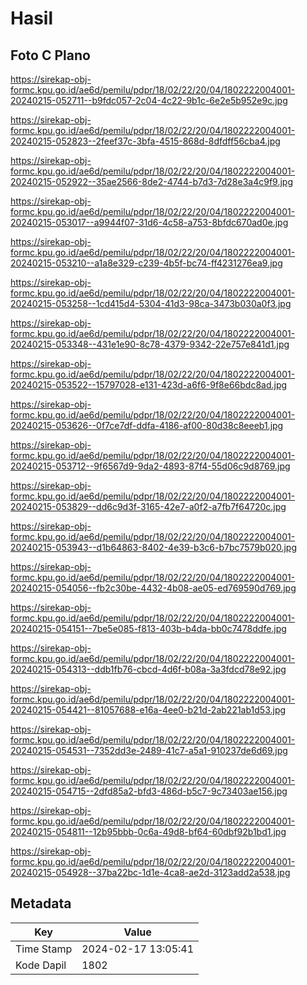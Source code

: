 # Hasil

## Foto C Plano

https://sirekap-obj-formc.kpu.go.id/ae6d/pemilu/pdpr/18/02/22/20/04/1802222004001-20240215-052711--b9fdc057-2c04-4c22-9b1c-6e2e5b952e9c.jpg

https://sirekap-obj-formc.kpu.go.id/ae6d/pemilu/pdpr/18/02/22/20/04/1802222004001-20240215-052823--2feef37c-3bfa-4515-868d-8dfdff56cba4.jpg

https://sirekap-obj-formc.kpu.go.id/ae6d/pemilu/pdpr/18/02/22/20/04/1802222004001-20240215-052922--35ae2566-8de2-4744-b7d3-7d28e3a4c9f9.jpg

https://sirekap-obj-formc.kpu.go.id/ae6d/pemilu/pdpr/18/02/22/20/04/1802222004001-20240215-053017--a9944f07-31d6-4c58-a753-8bfdc670ad0e.jpg

https://sirekap-obj-formc.kpu.go.id/ae6d/pemilu/pdpr/18/02/22/20/04/1802222004001-20240215-053210--a1a8e329-c239-4b5f-bc74-ff4231276ea9.jpg

https://sirekap-obj-formc.kpu.go.id/ae6d/pemilu/pdpr/18/02/22/20/04/1802222004001-20240215-053258--1cd415d4-5304-41d3-98ca-3473b030a0f3.jpg

https://sirekap-obj-formc.kpu.go.id/ae6d/pemilu/pdpr/18/02/22/20/04/1802222004001-20240215-053348--431e1e90-8c78-4379-9342-22e757e841d1.jpg

https://sirekap-obj-formc.kpu.go.id/ae6d/pemilu/pdpr/18/02/22/20/04/1802222004001-20240215-053522--15797028-e131-423d-a6f6-9f8e66bdc8ad.jpg

https://sirekap-obj-formc.kpu.go.id/ae6d/pemilu/pdpr/18/02/22/20/04/1802222004001-20240215-053626--0f7ce7df-ddfa-4186-af00-80d38c8eeeb1.jpg

https://sirekap-obj-formc.kpu.go.id/ae6d/pemilu/pdpr/18/02/22/20/04/1802222004001-20240215-053712--9f6567d9-9da2-4893-87f4-55d06c9d8769.jpg

https://sirekap-obj-formc.kpu.go.id/ae6d/pemilu/pdpr/18/02/22/20/04/1802222004001-20240215-053829--dd6c9d3f-3165-42e7-a0f2-a7fb7f64720c.jpg

https://sirekap-obj-formc.kpu.go.id/ae6d/pemilu/pdpr/18/02/22/20/04/1802222004001-20240215-053943--d1b64863-8402-4e39-b3c6-b7bc7579b020.jpg

https://sirekap-obj-formc.kpu.go.id/ae6d/pemilu/pdpr/18/02/22/20/04/1802222004001-20240215-054056--fb2c30be-4432-4b08-ae05-ed769590d769.jpg

https://sirekap-obj-formc.kpu.go.id/ae6d/pemilu/pdpr/18/02/22/20/04/1802222004001-20240215-054151--7be5e085-f813-403b-b4da-bb0c7478ddfe.jpg

https://sirekap-obj-formc.kpu.go.id/ae6d/pemilu/pdpr/18/02/22/20/04/1802222004001-20240215-054313--ddb1fb76-cbcd-4d6f-b08a-3a3fdcd78e92.jpg

https://sirekap-obj-formc.kpu.go.id/ae6d/pemilu/pdpr/18/02/22/20/04/1802222004001-20240215-054421--81057688-e16a-4ee0-b21d-2ab221ab1d53.jpg

https://sirekap-obj-formc.kpu.go.id/ae6d/pemilu/pdpr/18/02/22/20/04/1802222004001-20240215-054531--7352dd3e-2489-41c7-a5a1-910237de6d69.jpg

https://sirekap-obj-formc.kpu.go.id/ae6d/pemilu/pdpr/18/02/22/20/04/1802222004001-20240215-054715--2dfd85a2-bfd3-486d-b5c7-9c73403ae156.jpg

https://sirekap-obj-formc.kpu.go.id/ae6d/pemilu/pdpr/18/02/22/20/04/1802222004001-20240215-054811--12b95bbb-0c6a-49d8-bf64-60dbf92b1bd1.jpg

https://sirekap-obj-formc.kpu.go.id/ae6d/pemilu/pdpr/18/02/22/20/04/1802222004001-20240215-054928--37ba22bc-1d1e-4ca8-ae2d-3123add2a538.jpg


## Metadata

| Key        | Value               |
| ---------- | ------------------- |
| Time Stamp | 2024-02-17 13:05:41 |
| Kode Dapil | 1802                |



